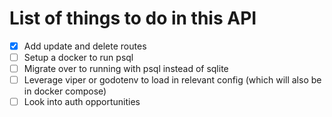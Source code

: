 # List of things to do in this API

- [x] Add update and delete routes
- [ ] Setup a docker to run psql
- [ ] Migrate over to running with psql instead of sqlite
- [ ] Leverage viper or godotenv to load in relevant config (which will also be in docker compose)
- [ ] Look into auth opportunities
